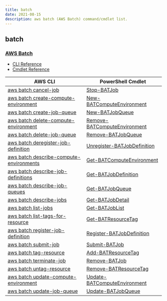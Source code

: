 ```yaml
---
title: batch
date: 2021-08-15
description: aws batch (AWS Batch) command/cmdlet list.
---
```


## batch

### [AWS Batch](https://aws.amazon.com/batch/)

* [CLI Reference](https://docs.aws.amazon.com/cli/latest/reference/batch/index.html)
* [Cmdlet Reference](https://docs.aws.amazon.com/powershell/latest/reference/items/AWS_Batch_cmdlets.html)

|AWS CLI|PowerShell Cmdlet|
|----|----|
|[aws batch cancel-job](https://docs.aws.amazon.com/cli/latest/reference/batch/cancel-job.html)|[Stop-BATJob](https://docs.aws.amazon.com/powershell/latest/reference/items/Stop-BATJob.html)|
|[aws batch create-compute-environment](https://docs.aws.amazon.com/cli/latest/reference/batch/create-compute-environment.html)|[New-BATComputeEnvironment](https://docs.aws.amazon.com/powershell/latest/reference/items/New-BATComputeEnvironment.html)|
|[aws batch create-job-queue](https://docs.aws.amazon.com/cli/latest/reference/batch/create-job-queue.html)|[New-BATJobQueue](https://docs.aws.amazon.com/powershell/latest/reference/items/New-BATJobQueue.html)|
|[aws batch delete-compute-environment](https://docs.aws.amazon.com/cli/latest/reference/batch/delete-compute-environment.html)|[Remove-BATComputeEnvironment](https://docs.aws.amazon.com/powershell/latest/reference/items/Remove-BATComputeEnvironment.html)|
|[aws batch delete-job-queue](https://docs.aws.amazon.com/cli/latest/reference/batch/delete-job-queue.html)|[Remove-BATJobQueue](https://docs.aws.amazon.com/powershell/latest/reference/items/Remove-BATJobQueue.html)|
|[aws batch deregister-job-definition](https://docs.aws.amazon.com/cli/latest/reference/batch/deregister-job-definition.html)|[Unregister-BATJobDefinition](https://docs.aws.amazon.com/powershell/latest/reference/items/Unregister-BATJobDefinition.html)|
|[aws batch describe-compute-environments](https://docs.aws.amazon.com/cli/latest/reference/batch/describe-compute-environments.html)|[Get-BATComputeEnvironment](https://docs.aws.amazon.com/powershell/latest/reference/items/Get-BATComputeEnvironment.html)|
|[aws batch describe-job-definitions](https://docs.aws.amazon.com/cli/latest/reference/batch/describe-job-definitions.html)|[Get-BATJobDefinition](https://docs.aws.amazon.com/powershell/latest/reference/items/Get-BATJobDefinition.html)|
|[aws batch describe-job-queues](https://docs.aws.amazon.com/cli/latest/reference/batch/describe-job-queues.html)|[Get-BATJobQueue](https://docs.aws.amazon.com/powershell/latest/reference/items/Get-BATJobQueue.html)|
|[aws batch describe-jobs](https://docs.aws.amazon.com/cli/latest/reference/batch/describe-jobs.html)|[Get-BATJobDetail](https://docs.aws.amazon.com/powershell/latest/reference/items/Get-BATJobDetail.html)|
|[aws batch list-jobs](https://docs.aws.amazon.com/cli/latest/reference/batch/list-jobs.html)|[Get-BATJobList](https://docs.aws.amazon.com/powershell/latest/reference/items/Get-BATJobList.html)|
|[aws batch list-tags-for-resource](https://docs.aws.amazon.com/cli/latest/reference/batch/list-tags-for-resource.html)|[Get-BATResourceTag](https://docs.aws.amazon.com/powershell/latest/reference/items/Get-BATResourceTag.html)|
|[aws batch register-job-definition](https://docs.aws.amazon.com/cli/latest/reference/batch/register-job-definition.html)|[Register-BATJobDefinition](https://docs.aws.amazon.com/powershell/latest/reference/items/Register-BATJobDefinition.html)|
|[aws batch submit-job](https://docs.aws.amazon.com/cli/latest/reference/batch/submit-job.html)|[Submit-BATJob](https://docs.aws.amazon.com/powershell/latest/reference/items/Submit-BATJob.html)|
|[aws batch tag-resource](https://docs.aws.amazon.com/cli/latest/reference/batch/tag-resource.html)|[Add-BATResourceTag](https://docs.aws.amazon.com/powershell/latest/reference/items/Add-BATResourceTag.html)|
|[aws batch terminate-job](https://docs.aws.amazon.com/cli/latest/reference/batch/terminate-job.html)|[Remove-BATJob](https://docs.aws.amazon.com/powershell/latest/reference/items/Remove-BATJob.html)|
|[aws batch untag-resource](https://docs.aws.amazon.com/cli/latest/reference/batch/untag-resource.html)|[Remove-BATResourceTag](https://docs.aws.amazon.com/powershell/latest/reference/items/Remove-BATResourceTag.html)|
|[aws batch update-compute-environment](https://docs.aws.amazon.com/cli/latest/reference/batch/update-compute-environment.html)|[Update-BATComputeEnvironment](https://docs.aws.amazon.com/powershell/latest/reference/items/Update-BATComputeEnvironment.html)|
|[aws batch update-job-queue](https://docs.aws.amazon.com/cli/latest/reference/batch/update-job-queue.html)|[Update-BATJobQueue](https://docs.aws.amazon.com/powershell/latest/reference/items/Update-BATJobQueue.html)|

